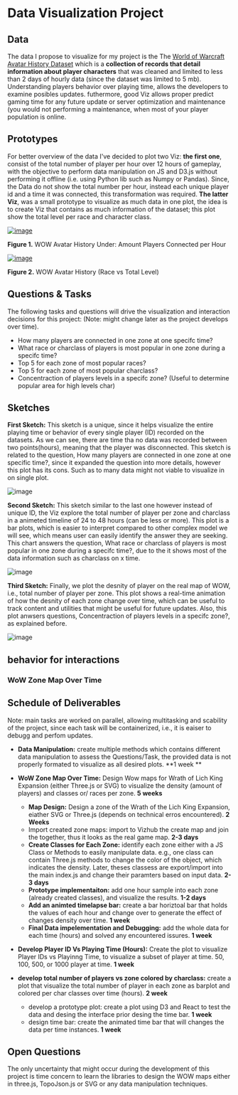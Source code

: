 # Data Visualization Project

## Data

The data I propose to visualize for my project is the The [World of Warcraft Avatar History Dataset](https://gist.github.com/meperezcuello/38533ec33abb5e0b3568fa4f91d97bb3) which is a **collection of records that detail information about player characters** that was cleaned and limited to less than 2 days of hourly data (since the dataset was limited to 5 mb). Understanding players behavior over playing time, allows the developers to examine posibles updates. futhermore, good Viz allows proper predict gaming time for any future update or server optimization and maintenance (you would not performing a maintenance, when most of your player population is online.

## Prototypes

For better overview of the data I've decided to plot two Viz: **the first one**, consist of the total number of player per hour over 12 hours of gameplay, with the objective to perform data manipulation on JS and D3.js without performing it offline (i.e. using Python lib such as Numpy or Pandas). Since, the Data do not show the total number per hour, instead each unique player id and a time it was connected, this transformation was required. **The latter Viz**, was a small prototype to visualize as much data in one plot, the idea is to create Viz that contains as much information of the dataset; this plot show the total level per race and character class.

[![image](https://raw.githubusercontent.com/meperezcuello/dataviz-project-template-proposal/master/%23numberplayerconencted.png)](https://beta.vizhub.com/meperezcuello/15362afeabb94920b4c1fd8175464829)

**Figure 1.** WOW Avatar History Under: Amount Players Connected per Hour

[![image](https://raw.githubusercontent.com/meperezcuello/dataviz-project-template-proposal/master/racevslevel.png)](https://beta.vizhub.com/meperezcuello/0eca535128ec4e0bb3c5e03866adad68)
  
**Figure 2.** WOW Avatar History (Race vs Total Level)

## Questions & Tasks

The following tasks and questions will drive the visualization and interaction decisions for this project:
(Note: might change later as the project develops over time).

* How many players are connected in one zone at one specifc time?
* What race or charclass of players is most popular in one zone during a specifc time?
* Top 5 for each zone of most popular races?
* Top 5 for each zone of most popular charclass?
* Concentraction of players levels in a specifc zone? (Useful to determine popular area for high levels char)

## Sketches

**First Sketch:** This sketch is a unique, since it helps visualize the entire playing time or behavior of every single player (ID) recorded on the datasets. As we can see, there are time tha no data was recorded between two points(hours), meaning that the player was disconnected. This sketch is related to the question, How many players are connected in one zone at one specific time?, since it expanded the question into more details, however this plot has its cons. Such as to many data might not viable to visualize in on single plot.

![image](https://raw.githubusercontent.com/meperezcuello/dataviz-project-template-proposal/master/PlayerID%20vs%20Time.jpeg)

**Second Sketch:** This sketch similar to the last one however instead of unique ID, the Viz explore the total number of player per zone and charclass in a animeted timeline of 24 to 48 hours (can be less or more). This plot is a bar plots, which is easier to interpret compared to other complex model we will see, which means user can easily identify the answer they are seeking. This chart answers the question, What race or charclass of players is most popular in one zone during a specifc time?, due to the it shows most of the data information such as charclass on x time.

![image](https://raw.githubusercontent.com/meperezcuello/dataviz-project-template-proposal/master/Most%20Popular%20CharClass%20per%20Zone.jpeg)


**Third Sketch:** Finally, we plot the desnity of player on the real map of WOW, i.e., total number of player per zone. This plot shows a real-time animation of how the desnity of each zone change over time, which can be useful to track content and utilities that might be useful for future updates. Also, this plot anwsers questions, Concentraction of players levels in a specifc zone?, as explained before.

![image](https://raw.githubusercontent.com/meperezcuello/dataviz-project-template-proposal/master/WOW%20Player%20Zone%20Density%20over%2048%20hours.jpeg)

## behavior for interactions

### WoW Zone Map Over Time


## Schedule of Deliverables
Note: main tasks are worked on parallel, allowing multitasking and scability of the project, since each task will be containerized, i.e., it is eaiser to debugg and perfom updates. 

* **Data Manipulation:** create multiple methods which contains different data manipulation to assess the Questions/Task, the provided data is not properly formated to visualize as all desired plots. **1 week **

* **WoW Zone Map Over Time:** Design Wow maps for Wrath of Lich King Expansion (either Three.js or SVG) to visualize the density (amount of players) and classes or/ races per zone. **5 weeks**
  * **Map Design:** Design a zone of the Wrath of the Lich King Expansion, eiather SVG or Three.js (depends on technical erros encountered). **2 Weeks**
  * Import created zone maps: import to Vizhub the create map and join the together, thus it looks as the real game map. **2-3 days**
  * **Create Classes for Each Zone:** identify each zone either with a JS Class or Methods to easily manipulate data. e.g., one class can contain Three.js methods to change the color of the object, which indicates the density. Later, theses classess are export/import into the main index.js and change their paramters based on input data. **2-3 days**
  * **Prototype implementaiton:** add one hour sample into each zone (already created classes), and visualize the results. **1-2 days**
  * **Add an animted timelapse bar:** create a bar horiztoal bar that holds the values of each hour and change over to generate the effect of changes density over time. **1 week**
  * **Final Data impelementation and Debugging:** add the whole data for each time (hours) and solved any encountered issures. **1 week**
 
* **Develop Player ID Vs Playing Time (Hours):** Create the plot to visualize Player IDs vs Playinng Time, to visualize a subset of player at time. 50, 100, 500, or 1000 player at time. **1 week**

* **develop total number of players vs zone colored by charclass:** create a plot that visualize the total number of player in each zone as barplot and colored per char classes over time (hours). **2 week**
  * develop a prototype plot: create a plot using D3 and React to test the data and desing the interface prior desing the time bar. **1 week**
  * design time bar: create the animated time bar that will changes the data per time instances. **1 week**


## Open Questions

The only uncertainty that might occur during the development of this project is time concern to learn the libraries to design the WOW maps either in three.js, TopoJson.js or SVG or any data manipulation techniques.
